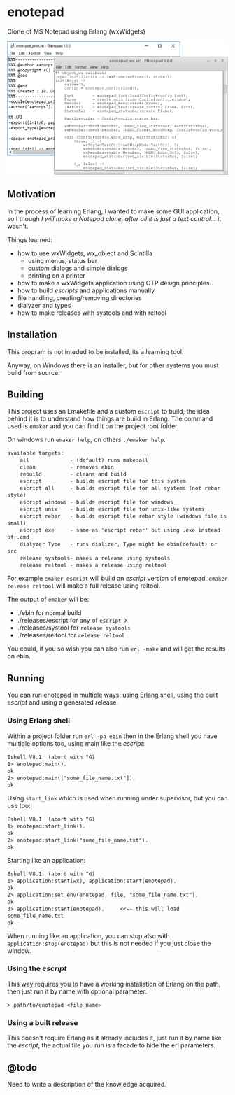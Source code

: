 # enotepad
Clone of MS Notepad using Erlang (wxWidgets)

![Enotepad screenshot](screenshot.png)

## Motivation

In the process of learning Erlang, I wanted to make some GUI application, so I
though *I will make a Notepad clone, after all it is just a text control...*
it wasn't.

Things learned:

* how to use wxWidgets, wx_object and Scintilla
  * using menus, status bar
  * custom dialogs and simple dialogs
  * printing on a printer
* how to make a wxWidgets application using OTP design principles.
* how to build _escripts_ and applications manually
* file handling, creating/removing directories
* dialyzer and types
* how to make releases with systools and with reltool

## Installation

This program is not inteded to be installed, its a learning tool.

Anyway, on Windows there is an installer, but for other systems you must build
from source.

## Building

This project uses an Emakefile and a custom `escript` to build, the idea behind
it is to understand how things are build in Erlang. The command used is `emaker`
and you can find it on the project root folder.

On windows run `emaker help`, on others `./emaker help`.

    available targets:
        all             - (default) runs make:all
        clean           - removes ebin
        rebuild         - cleans and build
        escript         - builds escript file for this system
        escript all     - builds escript file for all systems (not rebar style)
        escript windows - builds escript file for windows
        escript unix    - builds escript file for unix-like systems
        escript rebar   - builds escript file rebar style (windows file is small)
        escript exe     - same as 'escript rebar' but using .exe instead of .cmd
        dialyzer Type   - runs dializer, Type might be ebin(default) or src
        release systools- makes a release using systools
        release reltool - makes a release using reltool

For example `emaker escript` will build an _escript_ version of enotepad,
`emaker release reltool` will make a full release using reltool.

The output of `emaker` will be:
* ./ebin for normal build
* ./releases/escript for any of `escript X`
* ./releases/systool for `release systools`
* ./releases/reltool for `release reltool`

You could, if you so wish you can also run `erl -make` and will get the results
on ebin.

## Running

You can run enotepad in multiple ways: using Erlang shell, using the built
_escript_ and using a generated release.

### Using Erlang shell

Within a project folder run `erl -pa ebin` then in the Erlang shell you have
multiple options too, using main like the _escript_:
```
Eshell V8.1  (abort with ^G)
1> enotepad:main().
ok
2> enotepad:main(["some_file_name.txt"]).
ok
```

Using `start_link` which is used when running under supervisor, but you can use
too:
```
Eshell V8.1  (abort with ^G)
1> enotepad:start_link().
ok
2> enotepad:start_link("some_file_name.txt").
ok
```

Starting like an application:
```
Eshell V8.1  (abort with ^G)
1> application:start(wx), application:start(enotepad).
ok
2> application:set_env(enotepad, file, "some_file_name.txt").
ok
3> application:start(enotepad).     <<-- this will load some_file_name.txt
ok
```

When running like an application, you can stop also with
`application:stop(enotepad)` but this is not needed if you just close the
window.

### Using the _escript_

This way requires you to have a working installation of Erlang on the path, then
just run it by name with optional parameter:

```
> path/to/enotepad <file_name>
```

### Using a built release

This doesn't require Erlang as it already includes it, just run it by name like
the _escript_, the actual file you run is a facade to hide the erl parameters.

## @todo

Need to write a description of the knowledge acquired.

